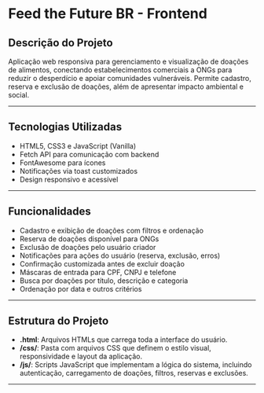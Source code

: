 # Feed the Future BR - Frontend

## Descrição do Projeto

Aplicação web responsiva para gerenciamento e visualização de doações de alimentos, conectando estabelecimentos comerciais a ONGs para reduzir o desperdício e apoiar comunidades vulneráveis. Permite cadastro, reserva e exclusão de doações, além de apresentar impacto ambiental e social.

---

## Tecnologias Utilizadas

- HTML5, CSS3 e JavaScript (Vanilla)
- Fetch API para comunicação com backend
- FontAwesome para ícones
- Notificações via toast customizados
- Design responsivo e acessível

---

## Funcionalidades

- Cadastro e exibição de doações com filtros e ordenação
- Reserva de doações disponível para ONGs
- Exclusão de doações pelo usuário criador
- Notificações para ações do usuário (reserva, exclusão, erros)
- Confirmação customizada antes de excluir doação
- Máscaras de entrada para CPF, CNPJ e telefone
- Busca por doações por título, descrição e categoria
- Ordenação por data e outros critérios

---

## Estrutura do Projeto

- **.html**: Arquivos HTMLs que carrega toda a interface do usuário.
- **/css/**: Pasta com arquivos CSS que definem o estilo visual, responsividade e layout da aplicação.
- **/js/**: Scripts JavaScript que implementam a lógica do sistema, incluindo autenticação, carregamento de doações, filtros, reservas e exclusões.

---